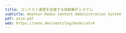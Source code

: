 ```yaml
---
title: コンテスト運営を支援する自動集計システム
subtitle: Amateur-Radio Contest Administration System
pdf: ats4.pdf
web: https://zenn.dev/nextzlog/books/ats4
---
```

